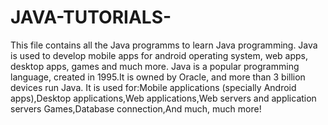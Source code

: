 # JAVA-TUTORIALS-
This file contains all the Java programms to learn Java programming. 
Java is used to develop mobile apps for android operating system, web apps, desktop apps, games and much more.
Java is a popular programming language, created in 1995.It is owned by Oracle, and more than 3 billion devices run Java.
It is used for:Mobile applications (specially Android apps),Desktop applications,Web applications,Web servers and application servers
Games,Database connection,And much, much more!
